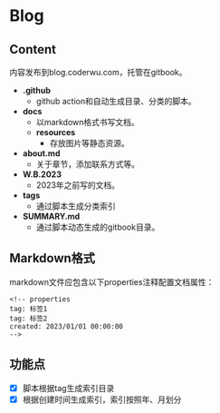 # Blog 

## Content

内容发布到blog.coderwu.com，托管在gitbook。

- **.github**
   - github action和自动生成目录、分类的脚本。
- **docs**
   - 以markdown格式书写文档。
   - **resources**
      - 存放图片等静态资源。
- **about.md**
   - 关于章节，添加联系方式等。
- **W.B.2023**
   - 2023年之前写的文档。
- **tags**
   - 通过脚本生成分类索引
- **SUMMARY.md**
   - 通过脚本动态生成的gitbook目录。



## Markdown格式

markdown文件应包含以下properties注释配置文档属性：

```
<!-- properties
tag: 标签1
tag: 标签2
created: 2023/01/01 00:00:00
-->
```

## 功能点

- [x] 脚本根据tag生成索引目录
- [x] 根据创建时间生成索引，索引按照年、月划分